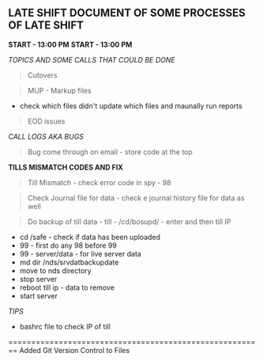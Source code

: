 ## LATE SHIFT DOCUMENT OF SOME PROCESSES OF LATE SHIFT

**START - 13:00 PM**
**START - 13:00 PM**

*TOPICS AND SOME CALLS THAT COULD BE DONE*

> Cutovers

> MUP - Markup files

 - check which files didn't update which files and maunally run reports

> EOD issues

*CALL LOGS AKA BUGS*

> Bug come through on email - store code at the top

**TILLS MISMATCH CODES AND FIX**

 > Till Mismatch - check error code in spy - 98

 > Check Journal file for data - check e journal history file for data as well

 > Do backup of till data - till - /cd/bosupd/ - enter and then till IP

 - cd /safe - check if data has been uploaded
 - 99 - first do any 98 before 99
 - 99 - server/data - for live server data
 - md dir /nds/srvdatbackupdate
 - move to nds directory
 - stop server
 -  reboot till ip - data to remove
 - start server

*TIPS*

- bashrc file to check IP of till

========================================================
Added Git Version Control to Files
